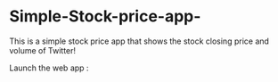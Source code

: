 # Simple-Stock-price-app-

This is a simple stock price app that shows the stock closing price and volume of Twitter!



Launch the web app : 
